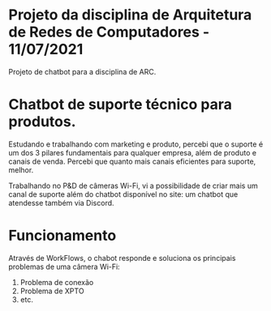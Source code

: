 # Projeto da disciplina de Arquitetura de Redes de Computadores - 11/07/2021
Projeto de chatbot para a disciplina de ARC.

# Chatbot de suporte técnico para produtos.
Estudando e trabalhando com marketing e produto, percebi que o suporte é um dos 3 pilares fundamentais para qualquer empresa, além de produto e canais de venda. Percebi que quanto mais canais eficientes para suporte, melhor.

Trabalhando no P&D de câmeras Wi-Fi, vi a possibilidade de criar mais um canal de suporte além do chatbot disponível no site: um chatbot que atendesse também via Discord.

# Funcionamento
Através de WorkFlows, o chabot responde e soluciona os principais problemas de uma câmera Wi-Fi:

1. Problema de conexão
2. Problema de XPTO
3. etc.
